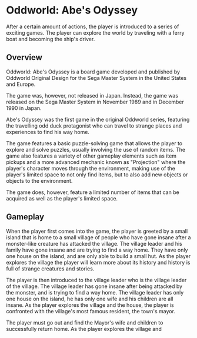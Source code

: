 # Oddworld: Abe's Odyssey

After a certain amount of actions, the player is introduced to a series of exciting games. The player can explore the world by traveling with a ferry boat and becoming the ship's driver.

## Overview

Oddworld: Abe's Odyssey is a board game developed and published by Oddworld Original Design for the Sega Master System in the United States and Europe.

The game was, however, not released in Japan. Instead, the game was released on the Sega Master System in November 1989 and in December 1990 in Japan.

Abe's Odyssey was the first game in the original Oddworld series, featuring the travelling odd duck protagonist who can travel to strange places and experiences to find his way home.

The game features a basic puzzle-solving game that allows the player to explore and solve puzzles, usually involving the use of random items. The game also features a variety of other gameplay elements such as item pickups and a more advanced mechanic known as "Projection" where the player's character moves through the environment, making use of the player's limited space to not only find items, but to also add new objects or objects to the environment.

The game does, however, feature a limited number of items that can be acquired as well as the player's limited space.

## Gameplay

When the player first comes into the game, the player is greeted by a small island that is home to a small village of people who have gone insane after a monster-like creature has attacked the village. The village leader and his family have gone insane and are trying to find a way home. They have only one house on the island, and are only able to build a small hut. As the player explores the village the player will learn more about its history and history is full of strange creatures and stories.

The player is then introduced to the village leader who is the village leader of the village. The village leader has gone insane after being attacked by the monster, and is trying to find a way home. The village leader has only one house on the island, he has only one wife and his children are all insane. As the player explores the village and the house, the player is confronted with the village's most famous resident, the town's mayor.

The player must go out and find the Mayor's wife and children to successfully return home. As the player explores the village and